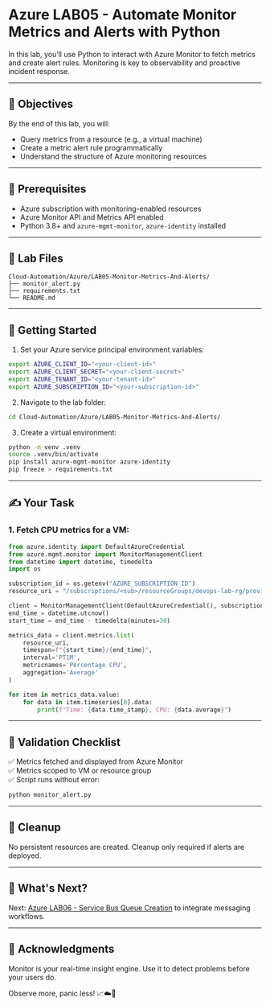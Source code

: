# Azure LAB05 - Automate Monitor Metrics and Alerts with Python

In this lab, you’ll use Python to interact with Azure Monitor to fetch metrics and create alert rules. Monitoring is key to observability and proactive incident response.

---

## 🎯 Objectives

By the end of this lab, you will:
- Query metrics from a resource (e.g., a virtual machine)
- Create a metric alert rule programmatically
- Understand the structure of Azure monitoring resources

---

## 🧰 Prerequisites

- Azure subscription with monitoring-enabled resources
- Azure Monitor API and Metrics API enabled
- Python 3.8+ and `azure-mgmt-monitor`, `azure-identity` installed

---

## 📁 Lab Files

```
Cloud-Automation/Azure/LAB05-Monitor-Metrics-And-Alerts/
├── monitor_alert.py
├── requirements.txt
└── README.md
```

---

## 🚀 Getting Started

1. Set your Azure service principal environment variables:
```bash
export AZURE_CLIENT_ID="<your-client-id>"
export AZURE_CLIENT_SECRET="<your-client-secret>"
export AZURE_TENANT_ID="<your-tenant-id>"
export AZURE_SUBSCRIPTION_ID="<your-subscription-id>"
```

2. Navigate to the lab folder:
```bash
cd Cloud-Automation/Azure/LAB05-Monitor-Metrics-And-Alerts/
```

3. Create a virtual environment:
```bash
python -m venv .venv
source .venv/bin/activate
pip install azure-mgmt-monitor azure-identity
pip freeze > requirements.txt
```

---

## ✍️ Your Task

### 1. Fetch CPU metrics for a VM:
```python
from azure.identity import DefaultAzureCredential
from azure.mgmt.monitor import MonitorManagementClient
from datetime import datetime, timedelta
import os

subscription_id = os.getenv("AZURE_SUBSCRIPTION_ID")
resource_uri = "/subscriptions/<sub>/resourceGroups/devops-lab-rg/providers/Microsoft.Compute/virtualMachines/devops-vm"

client = MonitorManagementClient(DefaultAzureCredential(), subscription_id)
end_time = datetime.utcnow()
start_time = end_time - timedelta(minutes=30)

metrics_data = client.metrics.list(
    resource_uri,
    timespan=f"{start_time}/{end_time}",
    interval='PT1M',
    metricnames='Percentage CPU',
    aggregation='Average'
)

for item in metrics_data.value:
    for data in item.timeseries[0].data:
        print(f"Time: {data.time_stamp}, CPU: {data.average}")
```

---

## 🧪 Validation Checklist

✅ Metrics fetched and displayed from Azure Monitor  
✅ Metrics scoped to VM or resource group  
✅ Script runs without error:
```bash
python monitor_alert.py
```

---

## 🧹 Cleanup
No persistent resources are created. Cleanup only required if alerts are deployed.

---

## 💬 What's Next?
Next: [Azure LAB06 - Service Bus Queue Creation](../LAB06-Service-Bus-Queue-Creation/) to integrate messaging workflows.

---

## 🙏 Acknowledgments
Monitor is your real-time insight engine. Use it to detect problems before your users do.

Observe more, panic less! 📈☁️🐍